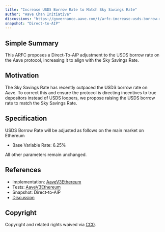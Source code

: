 ```yaml
---
title: "Increase USDS Borrow Rate to Match Sky Savings Rate"
author: "Aave Chan Initiative"
discussions: "https://governance.aave.com/t/arfc-increase-usds-borrow-rate-to-match-sky-savings-rate/19494"
snapshot: "Direct-to-AIP"
---
```


## Simple Summary

This ARFC proposes a Direct-To-AIP adjustment to the USDS borrow rate on the Aave protocol, increasing it to align with the Sky Savings Rate.

## Motivation

The Sky Savings Rate has recently outpaced the USDS borrow rate on Aave. To correct this and ensure the protocol is directing incentives to true depositors instead of USDS loopers, we propose raising the USDS borrow rate to match the Sky Savings Rate.

## Specification

USDS Borrow Rate will be adjusted as follows on the main market on Ethereum

- Base Variable Rate: 6.25%

All other parameters remain unchanged.

## References

- Implementation: [AaveV3Ethereum](https://github.com/bgd-labs/aave-proposals-v3/blob/22dd4067af320e6cdce9b6fcaad937bb41e98472/src/20241016_AaveV3Ethereum_IncreaseUSDSBorrowRateToMatchSkySavingsRate/AaveV3Ethereum_IncreaseUSDSBorrowRateToMatchSkySavingsRate_20241016.sol)
- Tests: [AaveV3Ethereum](https://github.com/bgd-labs/aave-proposals-v3/blob/22dd4067af320e6cdce9b6fcaad937bb41e98472/src/20241016_AaveV3Ethereum_IncreaseUSDSBorrowRateToMatchSkySavingsRate/AaveV3Ethereum_IncreaseUSDSBorrowRateToMatchSkySavingsRate_20241016.t.sol)
- Snapshot: Direct-to-AIP
- [Discussion](https://governance.aave.com/t/arfc-increase-usds-borrow-rate-to-match-sky-savings-rate/19494)

## Copyright

Copyright and related rights waived via [CC0](https://creativecommons.org/publicdomain/zero/1.0/).
